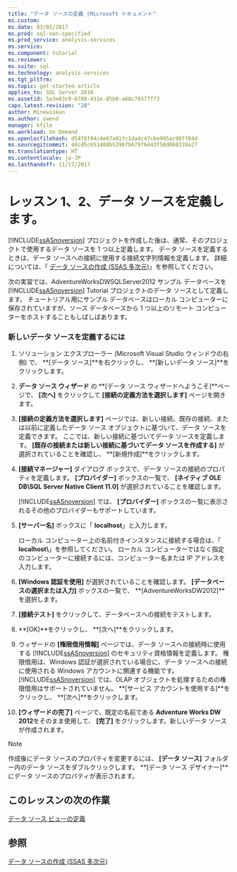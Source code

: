 ```yaml
---
title: "データ ソースの定義 |Microsoft ドキュメント"
ms.custom: 
ms.date: 03/01/2017
ms.prod: sql-non-specified
ms.prod_service: analysis-services
ms.service: 
ms.component: tutorial
ms.reviewer: 
ms.suite: sql
ms.technology: analysis-services
ms.tgt_pltfrm: 
ms.topic: get-started-article
applies_to: SQL Server 2016
ms.assetid: 5a3e83c9-8788-431e-85b0-a68c79377ff3
caps.latest.revision: "28"
author: Minewiskan
ms.author: owend
manager: kfile
ms.workload: On Demand
ms.openlocfilehash: d54f8f04c4e67a81fc1da4c47c6e995ac98ff84d
ms.sourcegitcommit: 44cd5c651488b5296fb679f6d43f50d068339a27
ms.translationtype: HT
ms.contentlocale: ja-JP
ms.lasthandoff: 11/17/2017
---
```

# <a name="lesson-1-2---defining-a-data-source"></a>レッスン 1、2、データ ソースを定義します。
[!INCLUDE[ssASnoversion](../includes/ssasnoversion-md.md)] プロジェクトを作成した後は、通常、そのプロジェクトで使用するデータ ソースを 1 つ以上定義します。 データ ソースを定義するときは、データ ソースへの接続に使用する接続文字列情報を定義します。 詳細については、「 [データ ソースの作成 &#40;SSAS 多次元&#41;](../analysis-services/multidimensional-models/create-a-data-source-ssas-multidimensional.md)」を参照してください。  
  
次の実習では、AdventureWorksDWSQLServer2012 サンプル データベースを [!INCLUDE[ssASnoversion](../includes/ssasnoversion-md.md)] Tutorial プロジェクトのデータ ソースとして定義します。 チュートリアル用にサンプル データベースはローカル コンピューターに保存されていますが、ソース データベースから 1 つ以上のリモート コンピューターをホストすることもしばしばあります。  
  
### <a name="to-define-a-new-data-source"></a>新しいデータ ソースを定義するには  
  
1.  ソリューション エクスプローラー (Microsoft Visual Studio ウィンドウの右側) で、 **[データ ソース]**を右クリックし、 **[新しいデータ ソース]**をクリックします。  
  
2.  **データ ソース ウィザード** の **[データ ソース ウィザードへようこそ]**ページで、 **[次へ]** をクリックして **[接続の定義方法を選択します]** ページを開きます。  
  
3.  **[接続の定義方法を選択します]** ページでは、新しい接続、既存の接続、または以前に定義したデータ ソース オブジェクトに基づいて、データ ソースを定義できます。 ここでは、新しい接続に基づいてデータ ソースを定義します。 **[既存の接続または新しい接続に基づいてデータ ソースを作成する]** が選択されていることを確認し、 **[新規作成]**をクリックします。  
  
4.  **[接続マネージャー]** ダイアログ ボックスで、データ ソースの接続のプロパティを定義します。 **[プロバイダー]** ボックスの一覧で、 **[ネイティブ OLE DB\SQL Server Native Client 11.0]** が選択されていることを確認します。  
  
    [!INCLUDE[ssASnoversion](../includes/ssasnoversion-md.md)] では、 **[プロバイダー]** ボックスの一覧に表示されるその他のプロバイダーもサポートしています。  
  
5.  **[サーバー名]** ボックスに「 **localhost**」と入力します。  
  
    ローカル コンピューター上の名前付きインスタンスに接続する場合は、「 **localhost\\<instance name>**」を参照してください。 ローカル コンピューターではなく指定のコンピューターに接続するには、コンピューター名または IP アドレスを入力します。  
  
6.  **[Windows 認証を使用]** が選択されていることを確認します。 **[データベースの選択または入力]** ボックスの一覧で、 **[AdventureWorksDW2012]**を選択します。  
  
7.  **[接続テスト]** をクリックして、データベースへの接続をテストします。  
  
8.  **[OK]**をクリックし、 **[次へ]**をクリックします。  
  
9. ウィザードの **[権限借用情報]** ページでは、データ ソースへの接続時に使用する [!INCLUDE[ssASnoversion](../includes/ssasnoversion-md.md)] のセキュリティ資格情報を定義します。 権限借用は、Windows 認証が選択されている場合に、データ ソースへの接続に使用される Windows アカウントに関連する機能です。 [!INCLUDE[ssASnoversion](../includes/ssasnoversion-md.md)] では、OLAP オブジェクトを処理するための権限借用はサポートされていません。 **[サービス アカウントを使用する]**をクリックし、 **[次へ]**をクリックします。  
  
10. **[ウィザードの完了]** ページで、既定の名前である **Adventure Works DW 2012**をそのまま使用して、 **[完了]** をクリックします。新しいデータ ソースが作成されます。  
  
> [!NOTE]  
> 作成後にデータ ソースのプロパティを変更するには、 **[データ ソース]** フォルダー内のデータ ソースをダブルクリックします。 **[データ ソース デザイナー]**にデータ ソースのプロパティが表示されます。  
  
## <a name="next-task-in-lesson"></a>このレッスンの次の作業  
[データ ソース ビューの定義](../analysis-services/lesson-1-3-defining-a-data-source-view.md)  
  
## <a name="see-also"></a>参照  
[データ ソースの作成 &#40;SSAS 多次元&#41;](../analysis-services/multidimensional-models/create-a-data-source-ssas-multidimensional.md)  
  
